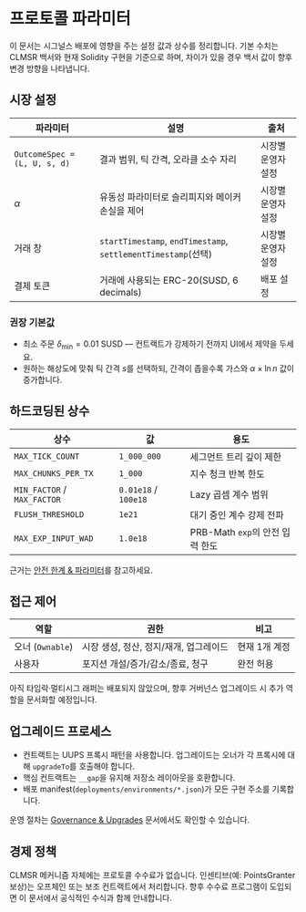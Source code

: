 # 프로토콜 파라미터

이 문서는 시그널스 배포에 영향을 주는 설정 값과 상수를 정리합니다. 기본 수치는 CLMSR 백서와 현재 Solidity 구현을 기준으로 하며, 차이가 있을 경우 백서 값이 향후 변경 방향을 나타냅니다.

## 시장 설정

| 파라미터 | 설명 | 출처 |
| --- | --- | --- |
| `OutcomeSpec = (L, U, s, d)` | 결과 범위, 틱 간격, 오라클 소수 자리 | 시장별 운영자 설정 |
| $\alpha$ | 유동성 파라미터로 슬리피지와 메이커 손실을 제어 | 시장별 운영자 설정 |
| 거래 창 | `startTimestamp`, `endTimestamp`, `settlementTimestamp`(선택) | 시장별 운영자 설정 |
| 결제 토큰 | 거래에 사용되는 ERC-20(SUSD, 6 decimals) | 배포 설정 |

### 권장 기본값

- 최소 주문 $\delta_{\min} = 0.01\ \text{SUSD}$ — 컨트랙트가 강제하기 전까지 UI에서 제약을 두세요.
- 원하는 해상도에 맞춰 틱 간격 $s$를 선택하되, 간격이 좁을수록 가스와 $\alpha \times \ln n$ 값이 증가합니다.

## 하드코딩된 상수

| 상수 | 값 | 용도 |
| --- | --- | --- |
| `MAX_TICK_COUNT` | `1_000_000` | 세그먼트 트리 깊이 제한 |
| `MAX_CHUNKS_PER_TX` | `1_000` | 지수 청크 반복 한도 |
| `MIN_FACTOR` / `MAX_FACTOR` | `0.01e18` / `100e18` | Lazy 곱셈 계수 범위 |
| `FLUSH_THRESHOLD` | `1e21` | 대기 중인 계수 강제 전파 |
| `MAX_EXP_INPUT_WAD` | `1.0e18` | PRB-Math `exp`의 안전 입력 한도 |

근거는 [안전 한계 & 파라미터](../mechanism/safety-parameters.md)를 참고하세요.

## 접근 제어

| 역할 | 권한 | 비고 |
| --- | --- | --- |
| 오너 (`Ownable`) | 시장 생성, 정산, 정지/재개, 업그레이드 | 현재 1개 계정 |
| 사용자 | 포지션 개설/증가/감소/종료, 청구 | 완전 허용 |

아직 타임락·멀티시그 래퍼는 배포되지 않았으며, 향후 거버넌스 업그레이드 시 추가 역할을 문서화할 예정입니다.

## 업그레이드 프로세스

- 컨트랙트는 UUPS 프록시 패턴을 사용합니다. 업그레이드는 오너가 각 프록시에 대해 `upgradeTo`를 호출해야 합니다.
- 핵심 컨트랙트는 `__gap`을 유지해 저장소 레이아웃을 호환합니다.
- 배포 manifest(`deployments/environments/*.json`)가 모든 구현 주소를 기록합니다.

운영 절차는 [Governance & Upgrades](upgrades.md) 문서에서도 확인할 수 있습니다.

## 경제 정책

CLMSR 메커니즘 자체에는 프로토콜 수수료가 없습니다. 인센티브(예: PointsGranter 보상)는 오프체인 또는 보조 컨트랙트에서 처리합니다. 향후 수수료 프로그램이 도입되면 이 문서에서 공식적인 수식과 함께 안내합니다.
